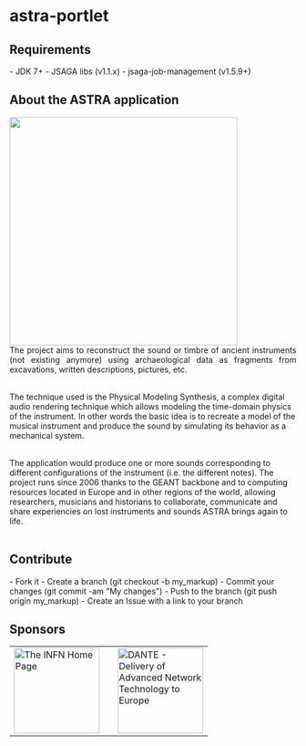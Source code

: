 # astra-portlet

<h2>Requirements</h2>
- JDK 7+
- JSAGA libs (v1.1.x)
- jsaga-job-management (v1.5.9+)

<h2>About the ASTRA application</h2>
<p align="justify">
<img width="400" src="http://science-gateway.chain-project.eu/astra-portlet/images/ASTRA_logo_new.png">
</br>
The project aims to reconstruct the sound or timbre of ancient instruments (not existing anymore) using archaeological data as fragments from excavations, written descriptions, pictures, etc.</br></br>

The technique used is the Physical Modeling Synthesis, a complex digital audio rendering technique which allows modeling the time-domain physics of the instrument. In other words the basic idea is to recreate a model of the musical instrument and produce the sound by simulating its behavior as a mechanical system.</br></br>

The application would produce one or more sounds corresponding to different configurations of the instrument (i.e. the different notes). The project runs since 2006 thanks to the GEANT backbone and to computing resources located in Europe and in other regions of the world, allowing researchers, musicians and historians to collaborate, communicate and share experiencies on lost instruments and sounds ASTRA brings again to life.</br></br>
</p>

<h2>Contribute</h2>
- Fork it
- Create a branch (git checkout -b my_markup)
- Commit your changes (git commit -am "My changes")
- Push to the branch (git push origin my_markup)
- Create an Issue with a link to your branch

<h2>Sponsors</h2>
<table border="0">
<tr>
<td>
<a href="http://www.infn.it/"><img width="150" src="http://www.infn.it/logo/weblogo1.gif" border="0" title="The INFN Home Page"></a>
</td>
<td></td>
<td>
<a href="http://www.dante.net"><img width="150" src="http://global.dante.net/upload/img_400/dante_large.gif" border="0" title="DANTE - Delivery of Advanced Network Technology to Europe"></a>
</td>
</tr>
</table>




